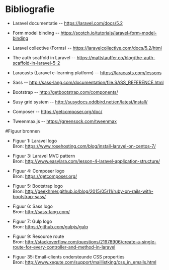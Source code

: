 # Bibliografie

- Laravel documentatie -- https://laravel.com/docs/5.2


- Form model binding -- https://scotch.io/tutorials/laravel-form-model-binding 


- Laravel collective (Forms) -- https://laravelcollective.com/docs/5.2/html

- The auth scaffold in Laravel -- https://mattstauffer.co/blog/the-auth-scaffold-in-laravel-5-2

- Laracasts (Laravel e-learning platform) -- https://laracasts.com/lessons


- Sass -- http://sass-lang.com/documentation/file.SASS_REFERENCE.html


- Bootstrap -- http://getbootstrap.com/components/ 


- Susy grid system -- http://susydocs.oddbird.net/en/latest/install/ 

- Composer -- https://getcomposer.org/doc/

- Tweenmax.js -- https://greensock.com/tweenmax

#Figuur bronnen

- Figuur 1: Laravel logo<br>
	Bron: https://www.rosehosting.com/blog/install-laravel-on-centos-7/ 

- Figuur 3: Laravel MVC pattern<br>
	Bron: http://www.easylara.com/lesson-4-laravel-application-structure/

- Figuur 4: Composer logo<br>
	Bron: https://getcomposer.org/

- Figuur 5: Bootstrap logo<br>
	Bron: http://geekhmer.github.io/blog/2015/05/11/ruby-on-rails-with-bootstrap-sass/

- Figuur 6: Sass logo<br>
	Bron: http://sass-lang.com/

- Figuur 7: Gulp logo<br>
	Bron: https://github.com/gulpjs/gulp

- Figuur 9: Resource route<br>
	Bron: http://stackoverflow.com/questions/21978906/create-a-single-route-for-every-controller-and-method-in-laravel

- Figuur 35: Email-clients ondersteunde CSS properties<br>
	Bron: http://www.xequte.com/support/maillistking/css_in_emails.html
